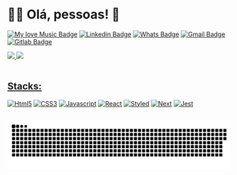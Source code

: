 
# :man_technologist: Olá, pessoas! 🤘  

[![My love Music Badge](https://img.shields.io/badge/YouTube_Music-FF0000?style=for-the-badge&logo=youtube-music&logoColor=white)](https://music.youtube.com/playlist?list=PL9ObscwrFhuJknz-uDjzfr0BMA8BY97pG&feature=share)
[![Linkedin Badge](https://img.shields.io/badge/LinkedIn-0077B5?style=for-the-badge&logo=linkedin&logoColor=white)](https://www.linkedin.com/in/ramonbrandi/)
[![Whats Badge](https://img.shields.io/badge/WhatsApp-25D366?style=for-the-badge&logo=whatsapp&logoColor=white)](https://api.whatsapp.com/send?phone=5535992029625)
[![Gmail Badge](https://img.shields.io/badge/Gmail-D14836?style=for-the-badge&logo=gmail&logoColor=white)](mailto:ramonbrand@gmail.com)
[![Gitlab Badge](https://img.shields.io/badge/GitLab-330F63?style=for-the-badge&logo=gitlab&logoColor=white)](https://gitlab.com/ramonbrand)


 <div>
  <a href="https://github.com/rafaballerini">
  <img height="180em" src="https://github-readme-stats.vercel.app/api?username=ramonbrandi&show_icons=true&theme=dracula&include_all_commits=true&count_private=true"/>
  <img height="180em" src="https://github-readme-stats.vercel.app/api/top-langs/?username=ramonbrandi&layout=compact&langs_count=7&theme=dracula"/>
</div>
<div style="display: inline_block"><br>  
 
## Stacks:
[![Html5](https://img.shields.io/badge/HTML5-E34F26?style=for-the-badge&logo=html5&logoColor=white)]()
[![CSS3](https://img.shields.io/badge/CSS3-1572B6?style=for-the-badge&logo=css3&logoColor=white)]()
[![Javascript](https://img.shields.io/badge/JavaScript-F7DF1E?style=for-the-badge&logo=javascript&logoColor=black)]()
[![React](https://img.shields.io/badge/React-20232A?style=for-the-badge&logo=react&logoColor=61DAFB)]()
[![Styled](https://img.shields.io/badge/styled--components-DB7093?style=for-the-badge&logo=styled-components&logoColor=white)]()
[![Next](https://img.shields.io/badge/Next.js-505050?style=for-the-badge&logo=next.js&logoColor=white)]()
[![Jest](https://img.shields.io/badge/Jest-20184a?style=for-the-badge&logo=jest&logoColor=white)]()

</div>
  
  ##
 
   ![Snake animation](https://github.com/ramonbrandi/ramonbrandi/blob/output/github-contribution-grid-snake.svg)
 
</div>
